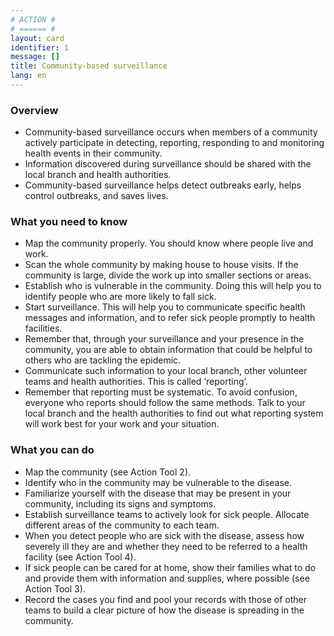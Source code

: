 ```yaml
---
# ACTION #
# ====== #
layout: card
identifier: 1
message: []
title: Community-based surveillance
lang: en
---
```


### Overview

- Community-based surveillance occurs when members of a community actively participate in detecting, reporting, responding to and monitoring health events in their community.
- Information discovered during surveillance should be shared with the local branch and health authorities.
- Community-based surveillance helps detect outbreaks early, helps control outbreaks, and saves lives.

### What you need to know

- Map the community properly. You should know where people live and work.
- Scan the whole community by making house to house visits. If the community is large, divide the work up into smaller sections or areas.
- Establish who is vulnerable in the community. Doing this will help you to identify people who are more likely to fall sick.
- Start surveillance. This will help you to communicate specific health messages and information, and to refer sick people promptly to health facilities.
- Remember that, through your surveillance and your presence in the community, you are able to obtain information that could be helpful to others who are tackling the epidemic.
- Communicate such information to your local branch, other volunteer teams and health authorities. This is called ‘reporting’.
- Remember that reporting must be systematic. To avoid confusion, everyone who reports should follow the same methods. Talk to your local branch and the health authorities to find out what reporting system will work best for your work and your situation.

### What you can do

- Map the community (see Action Tool 2).
-	Identify who in the community may be vulnerable to the disease.
-	Familiarize yourself with the disease that may be present in your community, including its signs and symptoms.
-	Establish surveillance teams to actively look for sick people. Allocate different areas of the community to each team.
 -	When you detect people who are sick with the disease, assess how severely ill they are and whether they need to be referred to a health facility (see Action Tool 4).
- 	If sick people can be cared for at home, show their families what to do and provide them with information and supplies, where possible (see Action Tool 3).
- 	Record the cases you find and pool your records with those of other teams to build a clear picture of how the disease is spreading in the community.
